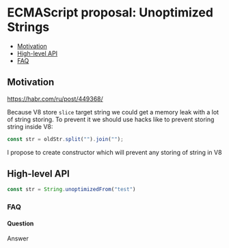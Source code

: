 # ECMAScript proposal: Unoptimized Strings
- [Motivation](#motivation)
- [High-level API](#high-level-api)
- [FAQ](#faq)

## Motivation

https://habr.com/ru/post/449368/

Because V8 store `slice` target string we could get a memory leak with a lot of string storing.
To prevent it we should use hacks like to prevent storing string inside V8:

```js
const str = oldStr.split("").join("");
```

I propose to create constructor which will prevent any storing of string in V8
## High-level API

```js
const str = String.unoptimizedFrom("test")
```

### FAQ
#### Question

Answer

